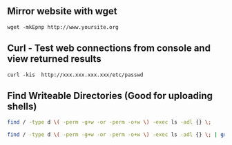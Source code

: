 Mirror website with wget
------------------------
```
wget -mkEpnp http://www.yoursite.org
```
Curl - Test web connections from console and view returned results
------------------------
```
curl -kis  http://xxx.xxx.xxx.xxx/etc/passwd
```
Find Writeable Directories (Good for uploading shells)
------------------------
```bash
find / -type d \( -perm -g+w -or -perm -o+w \) -exec ls -adl {} \;
```
```bash
find / -type d \( -perm -g+w -or -perm -o+w \) -exec ls -adl {} \; | grep www-data
```
